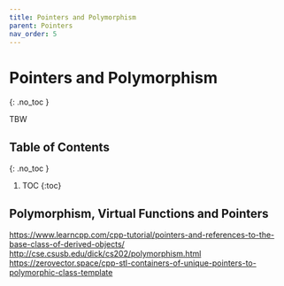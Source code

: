 ```yaml
---
title: Pointers and Polymorphism
parent: Pointers
nav_order: 5
---
```


<!-- prettier-ignore-start -->

# Pointers and Polymorphism
{: .no_toc }

TBW

## Table of Contents
{: .no_toc }

1. TOC
{:toc}

<!-- prettier-ignore-end -->

## Polymorphism, Virtual Functions and Pointers

https://www.learncpp.com/cpp-tutorial/pointers-and-references-to-the-base-class-of-derived-objects/
http://cse.csusb.edu/dick/cs202/polymorphism.html
https://zerovector.space/cpp-stl-containers-of-unique-pointers-to-polymorphic-class-template
